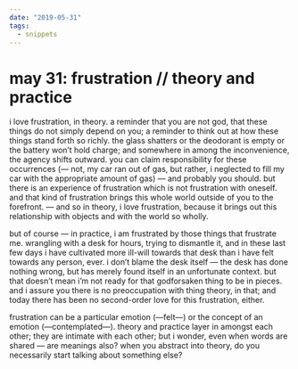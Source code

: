 ```yaml
---
date: "2019-05-31"
tags:
  - snippets
---
```

# may 31: frustration // theory and practice

i love frustration, in theory. a reminder that you are not god, that these things do not simply depend on you; a reminder to think out at how these things stand forth so richly. the glass shatters or the deodorant is empty or the battery won’t hold charge; and somewhere in among the inconvenience, the agency shifts outward. you can claim responsibility for these occurrences (— not, my car ran out of gas, but rather, i neglected to fill my car with the appropriate amount of gas) — and probably you should. but there is an experience of frustration which is not frustration with oneself. and that kind of frustration brings this whole world outside of you to the forefront. — and so in theory, i love frustration, because it brings out this relationship with objects and with the world so wholly.

but of course — in practice, i am frustrated by those things that frustrate me. wrangling with a desk for hours, trying to dismantle it, and in these last few days i have cultivated more ill-will towards that desk than i have felt towards any person, ever. i don’t blame the desk itself — the desk has done nothing wrong, but has merely found itself in an unfortunate context. but that doesn’t mean i’m not ready for that godforsaken thing to be in pieces. and i assure you there is no preoccupation with thing theory, in that; and today there has been no second-order love for this frustration, either.

frustration can be a particular emotion (—felt—) or the concept of an emotion (—contemplated—). theory and practice layer in amongst each other; they are intimate with each other; but i wonder, even when words are shared — are meanings also? when you abstract into theory, do you necessarily start talking about something else?

